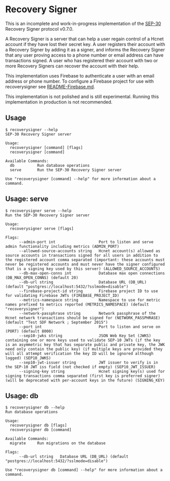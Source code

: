 # Recovery Signer

This is an incomplete and work-in-progress implementation of the [SEP-30]
Recovery Signer protocol v0.7.0.

A Recovery Signer is a server that can help a user regain control of a Hcnet
account if they have lost their secret key. A user registers their account with
a Recovery Signer by adding it as a signer, and informs the Recovery Signer
that any user proving access to a phone number or email address can have
transactions signed. A user who has registered their account with two or more
Recovery Signers can recover the account with their help.

This implementation uses Firebase to authenticate a user with an email address
or phone number. To configure a Firebase project for use with recoverysigner
see [README-Firebase.md](README-Firebase.md).

This implementation is not polished and is still experimental.
Running this implementation in production is not recommended.

## Usage

```
$ recoverysigner --help
SEP-30 Recovery Signer server

Usage:
  recoverysigner [command] [flags]
  recoverysigner [command]

Available Commands:
  db          Run database operations
  serve       Run the SEP-30 Recovery Signer server

Use "recoverysigner [command] --help" for more information about a command.
```

## Usage: serve

```
$ recoverysigner serve --help
Run the SEP-30 Recovery Signer server

Usage:
  recoverysigner serve [flags]

Flags:
      --admin-port int                   Port to listen and serve admin functionality including metrics (ADMIN_PORT)
      --allowed-source-accounts string   Hcnet account(s) allowed as source accounts in transactions signed for all users in addition to the registered account comma separated (important: these accounts must never be registered accounts and must never have the signer configured that is a signing key used by this server) (ALLOWED_SOURCE_ACCOUNTS)
      --db-max-open-conns int            Database max open connections (DB_MAX_OPEN_CONNS) (default 20)
      --db-url string                    Database URL (DB_URL) (default "postgres://localhost:5432/?sslmode=disable")
      --firebase-project-id string       Firebase project ID to use for validating Firebase JWTs (FIREBASE_PROJECT_ID)
      --metrics-namespace string         Namespace to use for metric names prefixed to metrics reported (METRICS_NAMESPACE) (default "recoverysigner")
      --network-passphrase string        Network passphrase of the Hcnet network transactions should be signed for (NETWORK_PASSPHRASE) (default "Test SDF Network ; September 2015")
      --port int                         Port to listen and serve on (PORT) (default 8000)
      --sep10-jwks string                JSON Web Key Set (JWKS) containing one or more keys used to validate SEP-10 JWTs (if the key is an asymmetric key that has separate public and private key, the JWK need only contain the public key) (if multiple keys are provided they will all attempt verification the key ID will be ignored although logged) (SEP10_JWKS)
      --sep10-jwt-issuer string          JWT issuer to verify is in the SEP-10 JWT iss field (not checked if empty) (SEP10_JWT_ISSUER)
      --signing-key string               Hcnet signing key(s) used for signing transactions comma separated (first key is preferred signer) (will be deprecated with per-account keys in the future) (SIGNING_KEY)
```

## Usage: db

```
$ recoverysigner db --help
Run database operations

Usage:
  recoverysigner db [flags]
  recoverysigner db [command]

Available Commands:
  migrate     Run migrations on the database

Flags:
      --db-url string   Database URL (DB_URL) (default "postgres://localhost:5432/?sslmode=disable")

Use "recoverysigner db [command] --help" for more information about a command.
```

[SEP-30]: https://github.com/HashCash-Consultants/hcnet-protocol/blob/3e05bb668f94793545588106af74699b8d6b02d6/ecosystem/sep-0030.md
[README-Firebase.md]: README-Firebase.md
